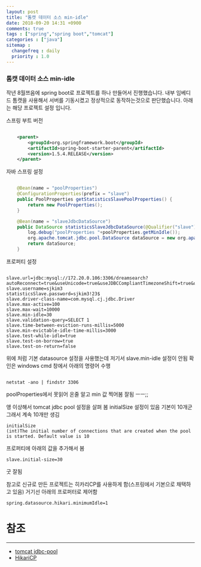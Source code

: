 ```yaml
---
layout: post
title: "톰캣 데이터 소스 min-idle"
date: 2018-09-20 14:31 +0900
comments: true
tags : ["spring","spring boot","tomcat"]
categories : ["java"]
sitemap :
  changefreq : daily
  priority : 1.0
---
```


### 톰캣 데이터 소스 min-idle

작년 8월쯔음에 spring boot로 프로젝트를 하나 만들어서 진행했습니다. 
내부 임베디드 톰캣을 사용해서 서버를 기동시켰고 정상적으로 동작하는것으로 판단했습니다. 아래는 해당 프로젝트 설정 입니다.

스프링 부트 버전

```xml

	<parent>
		<groupId>org.springframework.boot</groupId>
		<artifactId>spring-boot-starter-parent</artifactId>
		<version>1.5.4.RELEASE</version>
	</parent>

```

자바 스프링 설정

```java

    @Bean(name = "poolProperties")
    @ConfigurationProperties(prefix = "slave")
    public PoolProperties getStatisticsSlavePoolProperties() {
        return new PoolProperties();
    }

    @Bean(name = "slaveJdbcDataSource")
    public DataSource statisticsSlaveJdbcDataSource(@Qualifier("slave") PoolProperties poolProperties) {
        log.debug("poolProperties "+poolProperties.getMinIdle());
        org.apache.tomcat.jdbc.pool.DataSource dataSource = new org.apache.tomcat.jdbc.pool.DataSource(poolProperties);
        return dataSource;
    }

```

프로퍼티 설정

```

slave.url=jdbc:mysql://172.20.0.106:3306/dreamsearch?autoReconnect=true&useUnicode=true&useJDBCCompliantTimezoneShift=true&useLegacyDatetimeCode=false&serverTimezone=UTC&zeroDateTimeBehavior=convertToNull
slave.username=sjkim3
statisticsSlave.password=sjkim3!23$
slave.driver-class-name=com.mysql.cj.jdbc.Driver
slave.max-active=100
slave.max-wait=10000
slave.min-idle=30
slave.validation-query=SELECT 1
slave.time-between-eviction-runs-millis=5000
slave.min-evictable-idle-time-millis=3000
slave.test-while-idle=true
slave.test-on-borrow=true
slave.test-on-return=false

```

위에 처럼 기본 datasource 설정을 사용했는데 저기서 slave.min-idle 설정이 안됨 확인은 windows cmd 창에서 아래의 명령어 수행

```

netstat -ano | findstr 3306

```

poolProperties에서 못읽어 온줄 알고 min 값 찍어봄 잘됨 ㅡㅡ;;

앵 이상해서 tomcat jdbc pool 설정을 살펴 봄 initialSize 설정이 있음 기본이 10개군 그래서 계속 10개만 생김

```
initialSize	
(int)The initial number of connections that are created when the pool is started. Default value is 10

```

프로퍼티에 아래의 값을 추가해서 봄

```
slave.initial-size=30

```

굿 잘됨

참고로 신규로 만든 프로젝트는 히카리CP를 사용하게 함(스프링에서 기본으로 채택하고 있음) 거기선 아래의 프로퍼터로 제어함

```
spring.datasource.hikari.minimumIdle=1

```

# 참조 
-----
* [tomcat jdbc-pool](https://tomcat.apache.org/tomcat-8.5-doc/jdbc-pool.html)
* [HikariCP](https://github.com/brettwooldridge/HikariCP)
